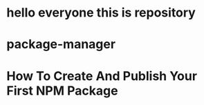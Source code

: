 # hello everyone this is repository 
# package-manager
# How To Create And Publish Your First NPM Package